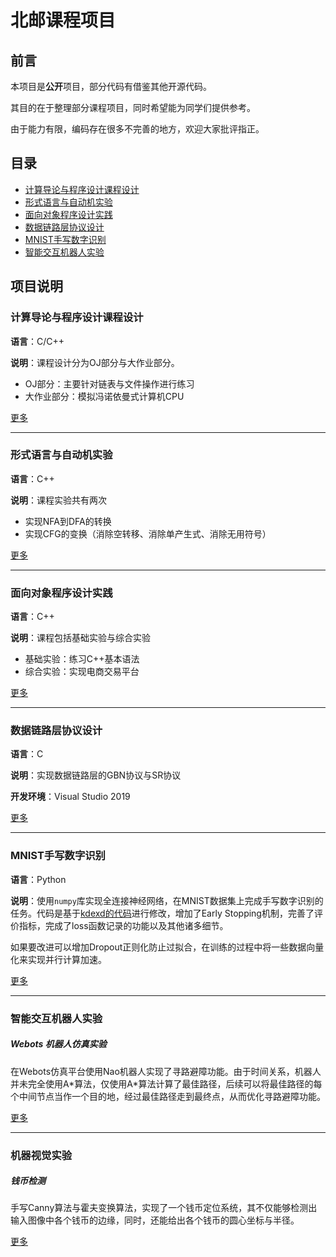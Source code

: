 # 北邮课程项目

## 前言

本项目是**公开**项目，部分代码有借鉴其他开源代码。

其目的在于整理部分课程项目，同时希望能为同学们提供参考。

由于能力有限，编码存在很多不完善的地方，欢迎大家批评指正。

## 目录

* [计算导论与程序设计课程设计](#计算导论与程序设计课程设计)
* [形式语言与自动机实验](#形式语言与自动机实验)
* [面向对象程序设计实践](#面向对象程序设计实践)
* [数据链路层协议设计](#数据链路层协议设计)
* [MNIST手写数字识别](#MNIST手写数字识别)
* [智能交互机器人实验](#智能交互机器人实验)

## 项目说明

### 计算导论与程序设计课程设计

**语言**：C/C++

**说明**：课程设计分为OJ部分与大作业部分。

* OJ部分：主要针对链表与文件操作进行练习
* 大作业部分：模拟冯诺依曼式计算机CPU

[更多](Projects/计算导论与程序设计课程设计)

***

### 形式语言与自动机实验

**语言**：C++

**说明**：课程实验共有两次

* 实现NFA到DFA的转换
* 实现CFG的变换（消除空转移、消除单产生式、消除无用符号）

[更多](Projects/形式语言与自动机实验)

***

### 面向对象程序设计实践

**语言**：C++

**说明**：课程包括基础实验与综合实验

* 基础实验：练习C++基本语法
* 综合实验：实现电商交易平台

[更多](Projects/面向对象程序设计实践)

***

### 数据链路层协议设计

**语言**：C

**说明**：实现数据链路层的GBN协议与SR协议

**开发环境**：Visual Studio 2019

[更多](Projects/数据链路层协议设计)

***

### MNIST手写数字识别

**语言**：Python

**说明**：使用`numpy`库实现全连接神经网络，在MNIST数据集上完成手写数字识别的任务。代码是基于[kdexd的代码](https://github.com/kdexd/digit-classifier)进行修改，增加了Early Stopping机制，完善了评价指标，完成了loss函数记录的功能以及其他诸多细节。

如果要改进可以增加Dropout正则化防止过拟合，在训练的过程中将一些数据向量化来实现并行计算加速。

[更多](Projects/MNIST手写数字识别)

***

### 智能交互机器人实验

##### Webots 机器人仿真实验

在Webots仿真平台使用Nao机器人实现了寻路避障功能。由于时间关系，机器人并未完全使用A\*算法，仅使用A\*算法计算了最佳路径，后续可以将最佳路径的每个中间节点当作一个目的地，经过最佳路径走到最终点，从而优化寻路避障功能。

[更多](Projects/智能交互机器人实验)

***

### 机器视觉实验

##### 钱币检测

手写Canny算法与霍夫变换算法，实现了一个钱币定位系统，其不仅能够检测出输入图像中各个钱币的边缘，同时，还能给出各个钱币的圆心坐标与半径。

[更多](Projects/机器视觉实验)
